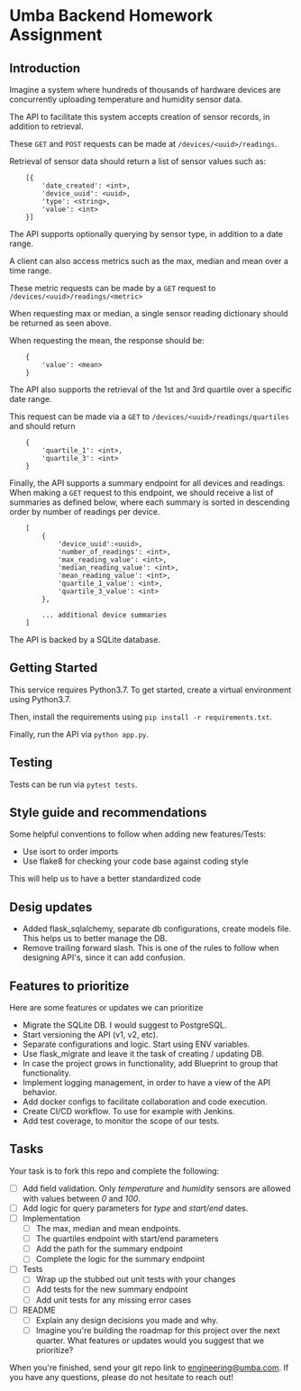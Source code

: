 # Umba Backend Homework Assignment

## Introduction
Imagine a system where hundreds of thousands of hardware devices are concurrently uploading temperature and humidity sensor data.

The API to facilitate this system accepts creation of sensor records, in addition to retrieval.

These `GET` and `POST` requests can be made at `/devices/<uuid>/readings`.

Retrieval of sensor data should return a list of sensor values such as:

```
    [{
        'date_created': <int>,
        'device_uuid': <uuid>,
        'type': <string>,
        'value': <int>
    }]
```

The API supports optionally querying by sensor type, in addition to a date range.

A client can also access metrics such as the max, median and mean over a time range.

These metric requests can be made by a `GET` request to `/devices/<uuid>/readings/<metric>`

When requesting max or median, a single sensor reading dictionary should be returned as seen above.

When requesting the mean, the response should be:

```
    {
        'value': <mean>
    }
```

The API also supports the retrieval of the 1st and 3rd quartile over a specific date range.

This request can be made via a `GET` to `/devices/<uuid>/readings/quartiles` and should return

```
    {
        'quartile_1': <int>,
        'quartile_3': <int>
    }
```

Finally, the API supports a summary endpoint for all devices and readings. When making a `GET` request to this endpoint, we should receive a list of summaries as defined below, where each summary is sorted in descending order by number of readings per device.

```
    [
        {
            'device_uuid':<uuid>,
            'number_of_readings': <int>,
            'max_reading_value': <int>,
            'median_reading_value': <int>,
            'mean_reading_value': <int>,
            'quartile_1_value': <int>,
            'quartile_3_value': <int>
        },

        ... additional device summaries
    ]
```

The API is backed by a SQLite database.

## Getting Started
This service requires Python3.7. To get started, create a virtual environment using Python3.7.

Then, install the requirements using `pip install -r requirements.txt`.

Finally, run the API via `python app.py`.

## Testing
Tests can be run via `pytest tests`.

## Style guide and recommendations
Some helpful conventions to follow when adding new features/Tests:
- Use isort to order imports
- Use flake8 for checking your code base against coding style

This will help us to have a better standardized code

## Desig updates
- Added flask_sqlalchemy, separate db configurations, create models file. This helps us to better manage the DB.
- Remove trailing forward slash. This is one of the rules to follow when designing API's, since it can add confusion.


## Features to prioritize
Here are some features or updates we can prioritize
- Migrate the SQLite DB. I would suggest to PostgreSQL.
- Start versioning the API (v1, v2, etc).
- Separate configurations and logic. Start using ENV variables.
- Use flask_migrate and leave it the task of creating / updating DB.
- In case the project grows in functionality, add Blueprint to group that functionality.
- Implement logging management, in order to have a view of the API behavior.
- Add docker configs to facilitate collaboration and code execution.
- Create CI/CD workflow. To use for example with Jenkins.
- Add test coverage, to monitor the scope of our tests.

## Tasks
Your task is to fork this repo and complete the following:

- [ ] Add field validation. Only *temperature* and *humidity* sensors are allowed with values between *0* and *100*.
- [ ] Add logic for query parameters for *type* and *start/end* dates.
- [ ] Implementation
  - [ ] The max, median and mean endpoints.
  - [ ] The quartiles endpoint with start/end parameters
  - [ ] Add the path for the summary endpoint
  - [ ] Complete the logic for the summary endpoint
- [ ] Tests
  - [ ] Wrap up the stubbed out unit tests with your changes
  - [ ] Add tests for the new summary endpoint
  - [ ] Add unit tests for any missing error cases
- [ ] README
  - [ ] Explain any design decisions you made and why.
  - [ ] Imagine you're building the roadmap for this project over the next quarter. What features or updates would you suggest that we prioritize?

When you're finished, send your git repo link to engineering@umba.com. If you have any questions, please do not hesitate to reach out!
